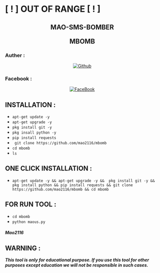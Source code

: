 <h1>[ ! ] OUT OF RANGE [ ! ]</h1>

<h2> 
<p align="center" color='#686868ff'>MAO-SMS-BOMBER<p/>
 <p align="center">MBOMB</p>
</h2>

### Auther :
<p align="center">
<a href="https://github.com/mao2116"><img title="Github" src="https://img.shields.io/badge/mao2116-grey?style=for-the-badge&logo=github"></a> </p>

### Facebook :
<p align="center"> 
<a href="https://www.facebook.com/ekramul.hassan.79827"><img title="FaceBook" src="https://img.shields.io/badge/FB-Ekramul Hassan-lightgrey?style=for-the-badge&logo=facebook"></a>
</p>



## INSTALLATION  :

* `apt-get update -y`
* `apt-get upgrade -y`
* `pkg install git -y`
* `pkg insall python -y`
* `pip install requests`
* ` git clone https://github.com/mao2116/mbomb`
* `cd mbomb`
* `ls`

## ONE CLICK INSTALLATION :
* `apt-get update -y && apt-get upgrade -y &&  pkg install git -y && pkg install python && pip install requests && git clone https://github.com/mao2116/mbomb && cd mbomb`


## FOR RUN TOOL :
* `cd mbomb`
* `python maous.py`



##### Mao2116

## WARNING : 
***This tool is only for educational purpose. If you use this tool for other purposes except education we will not be responsible in such cases.***


